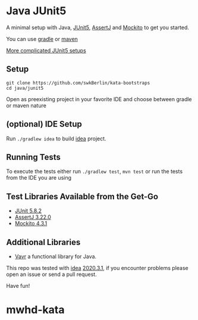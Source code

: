 # Java JUnit5

A minimal setup with Java, [JUnit5](https://junit.org/junit5/), [AssertJ](https://assertj.github.io/doc/) and [Mockito](https://site.mockito.org/) to get you started.

You can use [gradle](https://gradle.org/) or [maven](https://maven.apache.org/)

[More complicated JUnit5 setups](https://github.com/junit-team/junit5-samples)

## Setup

    git clone https://github.com/swkBerlin/kata-bootstraps
    cd java/junit5

Open as preexisting project in your favorite IDE and choose between gradle or maven nature

## (optional) IDE Setup

Run `./gradlew idea` to build [idea](https://www.jetbrains.com/idea) project.

## Running Tests

To execute the tests either run `./gradlew test`, `mvn test` or run the tests from the IDE you are using

## Test Libraries Available from the Get-Go
- [JUnit 5.8.2](https://junit.org/junit5/docs/snapshot/release-notes/#release-notes-5.8.2)
- [AssertJ 3.22.0](https://assertj.github.io/doc/#assertj-core-release-notes)
- [Mockito 4.3.1](https://github.com/mockito/mockito/releases)


## Additional Libraries
- [Vavr](https://www.vavr.io/) a functional library for Java.


This repo was tested with [idea](https://www.jetbrains.com/idea) [2020.3.1](https://confluence.jetbrains.com/display/IDEADEV/IntelliJ+IDEA+2020.3.1+%28203.6682.168+build%29+Release+Notes), if you encounter problems please open an issue or send a pull request.

Have fun!
# mwhd-kata
